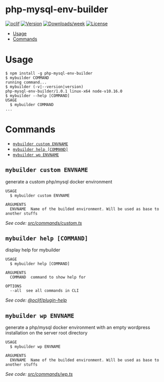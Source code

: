 php-mysql-env-builder
=====================



[![oclif](https://img.shields.io/badge/cli-oclif-brightgreen.svg)](https://oclif.io)
[![Version](https://img.shields.io/npm/v/php-mysql-env-builder.svg)](https://npmjs.org/package/php-mysql-env-builder)
[![Downloads/week](https://img.shields.io/npm/dw/php-mysql-env-builder.svg)](https://npmjs.org/package/php-mysql-env-builder)
[![License](https://img.shields.io/npm/l/php-mysql-env-builder.svg)](https://github.com/VictorHugoBatista/php-mysql-env-builder/blob/master/package.json)

<!-- toc -->
* [Usage](#usage)
* [Commands](#commands)
<!-- tocstop -->
# Usage
<!-- usage -->
```sh-session
$ npm install -g php-mysql-env-builder
$ mybuilder COMMAND
running command...
$ mybuilder (-v|--version|version)
php-mysql-env-builder/1.0.1 linux-x64 node-v10.16.0
$ mybuilder --help [COMMAND]
USAGE
  $ mybuilder COMMAND
...
```
<!-- usagestop -->
# Commands
<!-- commands -->
* [`mybuilder custom ENVNAME`](#mybuilder-custom-envname)
* [`mybuilder help [COMMAND]`](#mybuilder-help-command)
* [`mybuilder wp ENVNAME`](#mybuilder-wp-envname)

## `mybuilder custom ENVNAME`

generate a custom php/mysql docker environment

```
USAGE
  $ mybuilder custom ENVNAME

ARGUMENTS
  ENVNAME  Name of the builded environment. Will be used as base to another stuffs
```

_See code: [src/commands/custom.ts](https://github.com/VictorHugoBatista/php-mysql-env-builder/blob/v1.0.1/src/commands/custom.ts)_

## `mybuilder help [COMMAND]`

display help for mybuilder

```
USAGE
  $ mybuilder help [COMMAND]

ARGUMENTS
  COMMAND  command to show help for

OPTIONS
  --all  see all commands in CLI
```

_See code: [@oclif/plugin-help](https://github.com/oclif/plugin-help/blob/v2.2.0/src/commands/help.ts)_

## `mybuilder wp ENVNAME`

generate a php/mysql docker environment with an empty wordpress installation on the server root directory

```
USAGE
  $ mybuilder wp ENVNAME

ARGUMENTS
  ENVNAME  Name of the builded environment. Will be used as base to another stuffs
```

_See code: [src/commands/wp.ts](https://github.com/VictorHugoBatista/php-mysql-env-builder/blob/v1.0.1/src/commands/wp.ts)_
<!-- commandsstop -->
